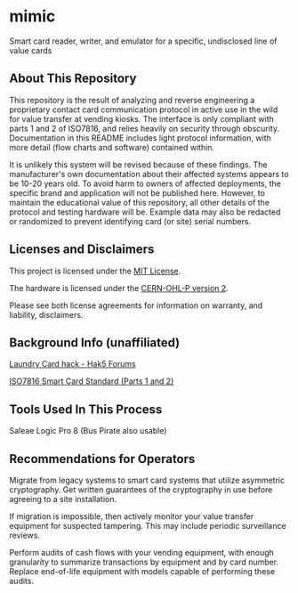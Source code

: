# mimic
Smart card reader, writer, and emulator for a specific, undisclosed line of value cards

## About This Repository
This repository is the result of analyzing and reverse engineering a proprietary contact card communication protocol in active use in the wild for value transfer at vending kiosks. The interface is only compliant with parts 1 and 2 of ISO7816, and relies heavily on security through obscurity. Documentation in this README includes light protocol information, with more detail (flow charts and software) contained within.

It is unlikely this system will be revised because of these findings. The manufacturer's own documentation about their affected systems appears to be 10-20 years old. To avoid harm to owners of affected deployments, the specific brand and application will not be published here. However, to maintain the educational value of this repository, all other details of the protocol and testing hardware will be. Example data may also be redacted or randomized to prevent identifying card (or site) serial numbers.

## Licenses and Disclaimers
This project is licensed under the [MIT License](LICENSE).

The hardware is licensed under the [CERN-OHL-P version 2](https://ohwr.org/cern_ohl_p_v2.txt).

Please see both license agreements for information on warranty, and liability, disclaimers.

## Background Info (unaffiliated)
[Laundry Card hack - Hak5 Forums](https://forums.hak5.org/topic/10817-laundry-card-hack/)

[ISO7816 Smart Card Standard (Parts 1 and 2)](https://cardwerk.com/iso-7816-smart-card-standard/)

## Tools Used In This Process
Saleae Logic Pro 8 (Bus Pirate also usable)

## Recommendations for Operators
Migrate from legacy systems to smart card systems that utilize asymmetric cryptography. Get written guarantees of the cryptography in use before agreeing to a site installation.

If migration is impossible, then actively monitor your value transfer equipment for suspected tampering. This may include periodic surveillance reviews.

Perform audits of cash flows with your vending equipment, with enough granularity to summarize transactions by equipment and by card number. Replace end-of-life equipment with models capable of performing these audits.
